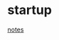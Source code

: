 # startup
[notes](https://github.com/SpaceL4M/startup/blob/7d3f123fb4610abd28c1056fcf60046c8ad17d01/notes.md)
